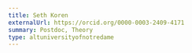 ```yaml
---
title: Seth Koren
externalUrl: https://orcid.org/0000-0003-2409-4171
summary: Postdoc, Theory
type: altuniversityofnotredame
---
```

